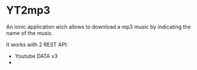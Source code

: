 # YT2mp3
<p>An ionic application wich allows to download a mp3 music by indicating the name of the music.</p>
<p>It works with 2 REST API:</p>

* Youtube DATA v3
* 
